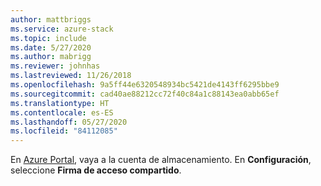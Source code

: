 ```yaml
---
author: mattbriggs
ms.service: azure-stack
ms.topic: include
ms.date: 5/27/2020
ms.author: mabrigg
ms.reviewer: johnhas
ms.lastreviewed: 11/26/2018
ms.openlocfilehash: 9a5ff44e6320548934bc5421de4143ff6295bbe9
ms.sourcegitcommit: cad40ae88212cc72f40c84a1c88143ea0abb65ef
ms.translationtype: HT
ms.contentlocale: es-ES
ms.lasthandoff: 05/27/2020
ms.locfileid: "84112085"
---
```

En [Azure Portal](https://portal.azure.com/), vaya a la cuenta de almacenamiento. En **Configuración**, seleccione **Firma de acceso compartido**.
